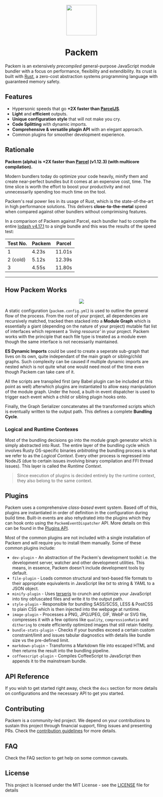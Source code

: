 <p align="center"><img width="100" src="https://raw.githubusercontent.com/packem/packem/master/resources/packem-logo.png" /></p>

<h1 align="center">Packem</h1>

Packem is an extensively _precompiled_ general-purpose JavaScript module bundler with a focus on performance, flexibility and extendibility. Its crust is built with [Rust](), a zero-cost abstraction systems programming language with guaranteed memory safety.

## Features

- Hypersonic speeds that go **+2X faster than [ParcelJS](https://parceljs.org/)**.
- **Light** and **efficient** outputs.
- **Unique configuration style** that will not make you cry.
- **Code Splitting** with dynamic imports.
- **Comprehensive & versatile plugin API** with an elegant approach.
- Common plugins for smoother development experience.

## Rationale

**Packem (alpha) is +2X faster than [Parcel](https://parceljs.org/) (v1.12.3) (with multicore compilation).**

Modern bundlers today do optimize your code heavily, minify them and create near-perfect bundles but it comes at an expensive cost, time. The time slice is worth the effort to boost your productivity and not unnecessarily spending too much time on the tool.

Packem's real power lies in its usage of Rust, which is the state-of-the-art in high performance solutions. This delivers **close-to-the-metal** speed when compared against other bundlers without comprimising features.

In a comparison of Packem against Parcel, each bundler had to compile the entire [lodash v4.17.1](https://lodash.com/docs/4.17.11) to a single bundle and this was the results of the speed test:

| Test No. | Packem | Parcel |
| -------- | ------ | ------ |
| 1        | 4.23s  | 11.01s |
| 2 (cold) | 5.12s  | 12.39s |
| 3        | 4.55s  | 11.80s |

---

## How Packem Works

<p align="center"><img src="https://raw.githubusercontent.com/packem/packem/master/resources/bundling-cycle.png" /></p>

A static configuration (`packem.config.yml`) is used to outline the general flow of the process. From the root of your project, all dependencies are recursively matched, tracked then stacked into a **Module Graph** which is essentially a giant (depending on the nature of your project) mutable flat list of interfaces which represent a _'living resource'_ in your project. Packem works with the principle that each file type is treated as a module even though the same interface is not necessarily maintained.

**ES Dynamic Imports** could be used to create a seperate sub-graph that lives on its own, quite independant of the main graph or sibling/child graphs. Such complexity can be caused if multiple dynamic imports are nested which is not quite what one would need most of the time even though Packem can take care of it.

All the scripts are transpiled first (any Babel plugin can be included at this point as well) afterwhich plugins are instantiated to allow easy manipulation of the module graph. Under the hood, a built-in event dispatcher is used to trigger each event which a child or sibling plugin hooks onto.

Finally, the Graph Serializer concatenates all the transformed scripts which is eventually written to the output path. This defines a complete **Bundling Cycle**.

### Logical and Runtime Contexes

Most of the bundling decisions go into the module graph generator which is simply abstracted into Rust. The entire layer of the bundling cycle which involves Rusty OS-specific binaries _arbitrating_ the bundling process is what we refer to as the _Logical Context_. Every other process is regressed into NodeJS (due to certain issues involving binary compilation and FFI thread issues). This layer is called the _Runtime Context_.

> Since execution of plugins is decided entirely by the runtime context, they also belong to the same context.

## Plugins

Packem uses a comprehensive _class-based_ event system. Based off of this, plugins are instantiated in order of definition in the configuration during build time. Built-in events are also rehydrated into the plugins which they can hook onto using the `PackemEventDispatcher` API. More details on this can be found in the [Plugins API](/).

Most of the common plugins are not included with a single installation of Packem and will require you to install them manually. Some of these common plugins include:

- `dev-plugin` - An abstraction of the Packem's development toolkit i.e. the development server, watcher and other development utilities. This means, in essence, Packem doesn't include development tools by default.
- `file-plugin` - Loads common structural and text-based file formats to their appropriate equivalents in JavaScript like _txt_ to string & _YAML_ to a JSON object.
- `minify-plugin` - Uses [terserjs](https://github.com/terser-js/terser) to crunch and optimize your JavaScript into tiny obfuscated files and write it to the output path.
- `style-plugin` - Responsible for bundling SASS/SCSS, LESS & PostCSS to plain CSS which is then injected into the webpage at runtime.
- `image-plugin` - Processes a PNG, JPG/JPEG, GIF, WebP or SVG file, compresses it with a few options like `quality`, `compressionRatio` and `dithering` to create efficiently optimized images that still retain fidelity.
- `bundle-stats-plugin` - Checks if your bundles exceed a certain custom constraint/limit and issues tabular diagnostics with details like bundle size vs the pre-defined limit.
- `markdown-plugin` - Transforms a Markdown file into escaped HTML and then returns the result into the bundling pipeline.
- `coffeescript-plugin` - Compiles CoffeeScript to JavaScript then appends it to the mainstream bundle.

## API Reference

If you wish to get started right away, check the `docs` section for more details on configurations and the necessary API to get you started.

## Contributing

Packem is a community-led project. We depend on your contributions to sustain this project through financial support, filing issues and presenting PRs. Check the [contribution guidelines](https://github.com/packem/packem/blob/master/CONTRIBUTING.md) for more details.

## FAQ

Check the FAQ section to get help on some common caveats.

## License

This project is licensed under the MIT License - see the [LICENSE](LICENSE) file for details
